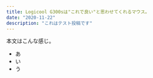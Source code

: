 ```yaml
---
title: Logicool G300sは"これで良い"と思わせてくれるマウス。
date: "2020-11-22"
description: "これはテスト投稿です"
---
```


本文はこんな感じ。
- あ
- い
- う